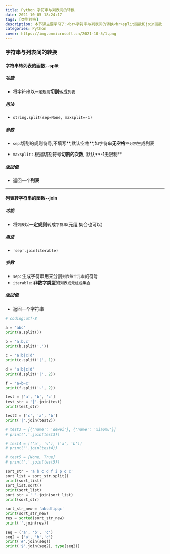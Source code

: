 ```yaml
---
title: Python 字符串与列表间的转换
date: 2021-10-05 18:24:17
tags: [类型转换]
description: 本节课主要学习了:<br>字符串与列表间的转换<br>split函数和join函数
categories: Python
cover: https://img.onmicrosoft.cn/2021-10-5/1.png
---
```


### 字符串与列表间的转换

#### 字符串转列表的函数--split

##### 功能

- 将字符串以`一定规则`**切割**转成`列表`

##### 用法

- `string.split(sep=None, maxsplit=-1)`

##### 参数

- `sep`:切割的规则符号,不填写**,默认空格**,如字符串**无空格**`不分割`生成列表

- `maxsplit` : 根据切割符号**切割的次数**, 默认**-1无限制**

##### 返回值

- 返回一个**列表**

----------------------

#### 列表转字符串的函数--join

##### 功能

- 将`列表`以**一定规则**转成`字符串`(元组,集合也可以)

##### 用法

- `'sep'.join(iterable)`

##### 参数

- `sep`: 生成字符串用来分割`列表每个元素`的符号
- `iterable`: **非数字类型**的`列表或元组或集合`

##### 返回值

- 返回一个字符串

```python
# coding:utf-8

a = 'abc'
print(a.split())

b = 'a,b,c'
print(b.split(','))

c = 'a|b|c|d'
print(c.split('|', 1))

d = 'a|b|c|d'
print(d.split('|', 2))

f = 'a~b~c'
print(f.split('~', 2))

test = ['a', 'b', 'c']
test_str = '|'.join(test)
print(test_str)

test2 = ['c', 'a', 'b']
print('|'.join(test2))

# test3 = [{'name': 'dewei'}, {'name': 'xiaomu'}]
# print('.'.join(test3))

# test4 = [('a', 'v'), ('a', 'b')]
# print(''.join(test4))

# test5 = [None, True]
# print('.'.join(test5))

sort_str = 'a b c d f i p q c'
sort_list = sort_str.split()
print(sort_list)
sort_list.sort()
print(sort_list)
sort_str = ' '.join(sort_list)
print(sort_str)

sort_str_new = 'abcdfipqc'
print(sort_str_new)
res = sorted(sort_str_new)
print(''.join(res))

seq = ('a', 'b', 'c')
seq2 = {'a', 'b','c'}
print('#'.join(seq))
print('$'.join(seq2), type(seq2))

```

